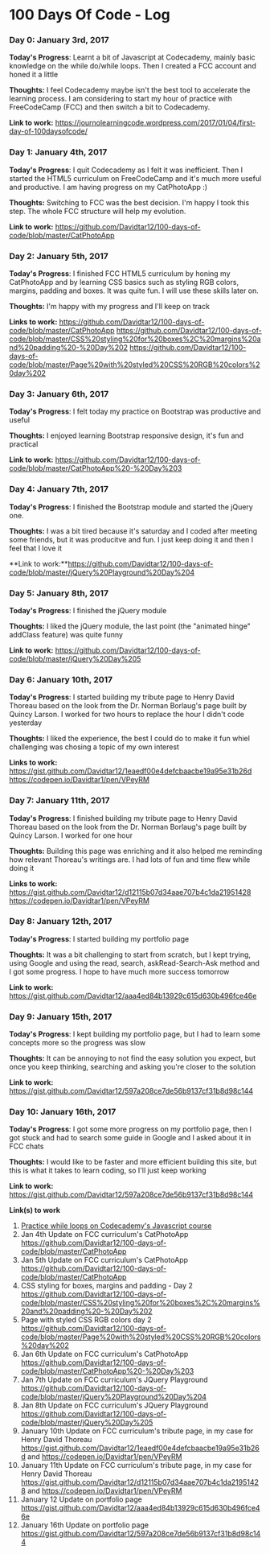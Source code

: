 # 100 Days Of Code - Log

### Day 0: January 3rd, 2017

**Today's Progress**: Learnt a bit of Javascript at Codecademy, mainly basic knowledge on the while do/while loops. Then I created a FCC account and honed it a little

**Thoughts:** I feel Codecademy maybe isn't the best tool to accelerate the learning process. I am considering to start my hour of practice with FreeCodeCamp (FCC) and then switch a bit to Codecademy.

**Link to work:** https://journolearningcode.wordpress.com/2017/01/04/first-day-of-100daysofcode/

### Day 1: January 4th, 2017

**Today's Progress**: I quit Codecademy as I felt it was inefficient. Then I started the HTML5 curriculum on FreeCodeCamp and it's much more useful and productive. I am having progress on my CatPhotoApp :)

**Thoughts:** Switching to FCC was the best decision. I'm happy I took this step. The whole FCC structure will help my evolution.

**Link to work:** https://github.com/Davidtar12/100-days-of-code/blob/master/CatPhotoApp

### Day 2: January 5th, 2017

**Today's Progress**: I finished FCC HTML5 curriculum by honing my CatPhotoApp and by learning CSS basics such as styling RGB colors, margins, padding and boxes. It was quite fun. I will use these skills later on.

**Thoughts:** I'm happy with my progress and I'll keep on track

**Links to work:** https://github.com/Davidtar12/100-days-of-code/blob/master/CatPhotoApp
https://github.com/Davidtar12/100-days-of-code/blob/master/CSS%20styling%20for%20boxes%2C%20margins%20and%20padding%20-%20Day%202
https://github.com/Davidtar12/100-days-of-code/blob/master/Page%20with%20styled%20CSS%20RGB%20colors%20day%202

### Day 3: January 6th, 2017

**Today's Progress**: I felt today my practice on Bootstrap was productive and useful 

**Thoughts:** I enjoyed learning Bootstrap responsive design, it's fun and practical

**Link to work:**
https://github.com/Davidtar12/100-days-of-code/blob/master/CatPhotoApp%20-%20Day%203

### Day 4: January 7th, 2017

**Today's Progress**: I finished the Bootstrap module and started the jQuery one.

**Thoughts:** I was a bit tired because it's saturday and I coded after meeting some friends, but it was producitve and fun. I just keep doing it and then I feel that I love it

**Link to work:**https://github.com/Davidtar12/100-days-of-code/blob/master/jQuery%20Playground%20Day%204

### Day 5: January 8th, 2017

**Today's Progress**: I finished the jQuery module

**Thoughts:** I liked the jQuery module, the last point (the "animated hinge" addClass feature) was quite funny

**Link to work:** https://github.com/Davidtar12/100-days-of-code/blob/master/jQuery%20Day%205

### Day 6: January 10th, 2017

**Today's Progress**: I started building my tribute page to Henry David Thoreau based on the look from the Dr. Norman Borlaug's page built by Quincy Larson. I worked for two hours to replace the hour I didn't code yesterday

**Thoughts:** I liked the experience, the best I could do to make it fun whiel challenging was chosing a topic of my own interest

**Links to work:** https://gist.github.com/Davidtar12/1eaedf00e4defcbaacbe19a95e31b26d
https://codepen.io/Davidtar1/pen/VPeyRM

### Day 7: January 11th, 2017

**Today's Progress**: I finished building my tribute page to Henry David Thoreau based on the look from the Dr. Norman Borlaug's page built by Quincy Larson. I worked for one hour

**Thoughts:** Building this page was enriching and it also helped me reminding how relevant Thoreau's writings are. I had lots of fun and time flew while doing it

**Links to work:** https://gist.github.com/Davidtar12/d12115b07d34aae707b4c1da21951428
https://codepen.io/Davidtar1/pen/VPeyRM

### Day 8: January 12th, 2017

**Today's Progress**: I started building my portfolio page

**Thoughts:** It was a bit challenging to start from scratch, but I kept trying, using Google and using the read, search, askRead-Search-Ask method and I got some progress. I hope to have much more success tomorrow

**Link to work:** https://gist.github.com/Davidtar12/aaa4ed84b13929c615d630b496fce46e

### Day 9: January 15th, 2017

**Today's Progress**: I kept building my portfolio page, but I had to learn some concepts more so the progress was slow

**Thoughts:** It can be annoying to not find the easy solution you expect, but once you keep thinking, searching and asking you're closer to the solution

**Link to work:** https://gist.github.com/Davidtar12/597a208ce7de56b9137cf31b8d98c144

### Day 10: January 16th, 2017

**Today's Progress**: I got some more progress on my portfolio page, then I got stuck and had to search some guide in Google and I asked about it in FCC chats

**Thoughts:** I would like to be faster and more efficient building this site, but this is what it takes to learn coding, so I'll just keep working

**Link to work:** https://gist.github.com/Davidtar12/597a208ce7de56b9137cf31b8d98c144

**Link(s) to work**
1. [Practice while loops on Codecademy's Javascript course](https://journolearningcode.wordpress.com/2017/01/04/first-day-of-100daysofcode/)
2. Jan 4th Update on FCC curriculum's CatPhotoApp https://github.com/Davidtar12/100-days-of-code/blob/master/CatPhotoApp
3. Jan 5th Update on FCC curriculum's CatPhotoApp https://github.com/Davidtar12/100-days-of-code/blob/master/CatPhotoApp
4. CSS styling for boxes, margins and padding - Day 2 https://github.com/Davidtar12/100-days-of-code/blob/master/CSS%20styling%20for%20boxes%2C%20margins%20and%20padding%20-%20Day%202
5. Page with styled CSS RGB colors day 2 https://github.com/Davidtar12/100-days-of-code/blob/master/Page%20with%20styled%20CSS%20RGB%20colors%20day%202
6. Jan 6th Update on FCC curriculum's CatPhotoApp https://github.com/Davidtar12/100-days-of-code/blob/master/CatPhotoApp%20-%20Day%203
7. Jan 7th Update on FCC curriculum's JQuery Playground https://github.com/Davidtar12/100-days-of-code/blob/master/jQuery%20Playground%20Day%204
8. Jan 8th Update on FCC curriculum's JQuery Playground https://github.com/Davidtar12/100-days-of-code/blob/master/jQuery%20Day%205
9. January 10th Update on FCC curriculum's tribute page, in my case for Henry David Thoreau https://gist.github.com/Davidtar12/1eaedf00e4defcbaacbe19a95e31b26d and https://codepen.io/Davidtar1/pen/VPeyRM
10. January 11th Update on FCC curriculum's tribute page, in my case for Henry David Thoreau https://gist.github.com/Davidtar12/d12115b07d34aae707b4c1da21951428 and https://codepen.io/Davidtar1/pen/VPeyRM
11. January 12 Update on portfolio page https://gist.github.com/Davidtar12/aaa4ed84b13929c615d630b496fce46e
12. January 16th Update on portfolio page https://gist.github.com/Davidtar12/597a208ce7de56b9137cf31b8d98c144

